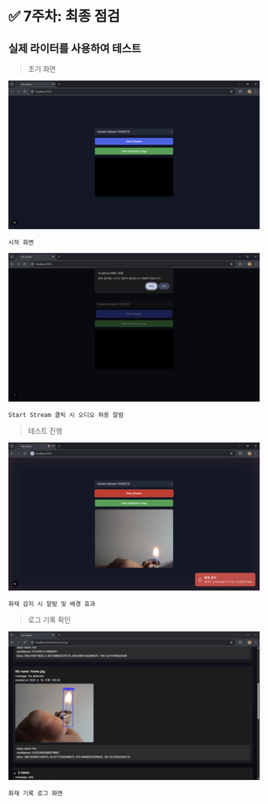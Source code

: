 # ✅ 7주차: 최종 점검

## 실제 라이터를 사용하여 테스트

> 초기 화면

![frontend1](./img/frontend1.png)

```
시작 화면
```

![frontend1](./img/frontend2.png)

```
Start Stream 클릭 시 오디오 허용 알람
```

> 테스트 진행

![frontend1](./img/test.png)

```
화재 감지 시 알람 및 배경 효과 
```

> 로그 기록 확인

![frontend1](./img/log.png)

```
화재 기록 로그 화면
```